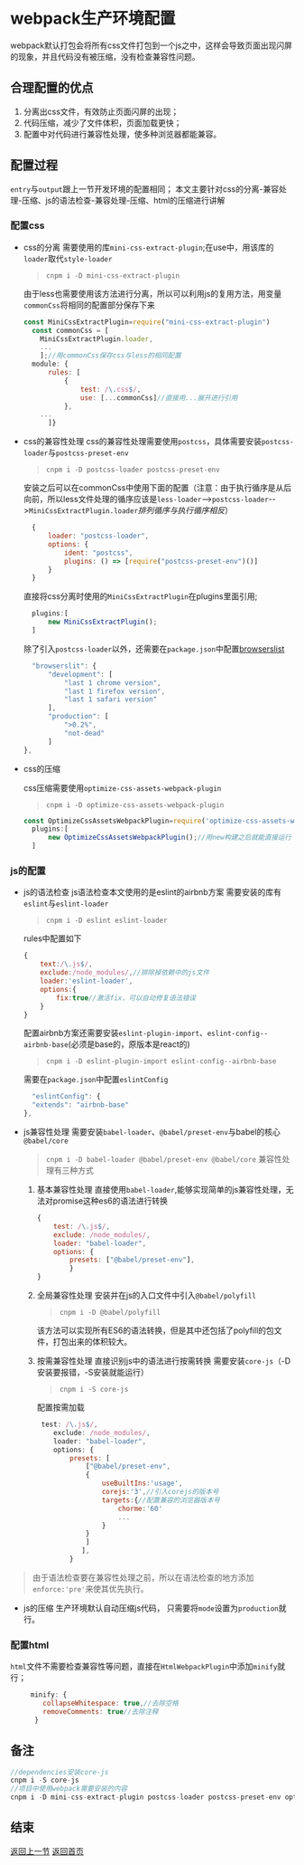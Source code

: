 # webpack生产环境配置

webpack默认打包会将所有css文件打包到一个js之中，这样会导致页面出现闪屏的现象，并且代码没有被压缩，没有检查兼容性问题。

## 合理配置的优点

1. 分离出css文件，有效防止页面闪屏的出现；
2. 代码压缩，减少了文件体积，页面加载更快；
3. 配置中对代码进行兼容性处理，使多种浏览器都能兼容。

## 配置过程

`entry`与`output`跟上一节开发环境的配置相同；
本文主要针对css的分离-兼容处理-压缩、js的语法检查-兼容处理-压缩、html的压缩进行讲解

### 配置css

- css的分离
  需要使用的库`mini-css-extract-plugin`;在use中，用该库的`loader`取代`style-loader`
  > `cnpm i -D mini-css-extract-plugin`

  由于less也需要使用该方法进行分离，所以可以利用js的复用方法，用变量`commonCss`将相同的配置部分保存下来

  ```js
  const MiniCssExtractPlugin=require("mini-css-extract-plugin")
    const commonCss = [
      MiniCssExtractPlugin.loader,
      ...
      ];//用commonCss保存css与less的相同配置
    module: {
        rules: [
            {
                test: /\.css$/,
                use: [...commonCss]//直接用...展开进行引用
            },
      ...
        ]}
  ```

- css的兼容性处理
  css的兼容性处理需要使用`postcss`，具体需要安装`postcss-loader`与`postcss-preset-env`
  > `cnpm i -D postcss-loader postcss-preset-env`

  安装之后可以在commonCss中使用下面的配置（注意：由于执行循序是从后向前，所以less文件处理的循序应该是`less-loader`-->`postcss-loader`-->`MiniCssExtractPlugin.loader`*排列循序与执行循序相反*）
  
  ```js
    {
        loader: "postcss-loader",
        options: {
            ident: "postcss",
            plugins: () => [require("postcss-preset-env")()]
        }
    }
  ```

  直接将css分离时使用的`MiniCssExtractPlugin`在plugins里面引用;

  ```js
    plugins:[
        new MiniCssExtractPlugin();
    ]
  ```

  除了引入`postcss-loader`以外，还需要在`package.json`中配置[browserslist](https://github.com/browserslist/browserslist)

  ```js
    "browserslit": {
        "development": [
            "last 1 chrome version",
            "last 1 firefox version",
            "last 1 safari version"
        ],
        "production": [
            ">0.2%",
            "not-dead"
        ]
  },
  ```

- css的压缩
  
  css压缩需要使用`optimize-css-assets-webpack-plugin`
  > `cnpm i -D optimize-css-assets-webpack-plugin`

  ```js
  const OptimizeCssAssetsWebpackPlugin=require('optimize-css-assets-webpack-plugin')
    plugins:[
        new OptimizeCssAssetsWebpackPlugin();//用new构建之后就能直接运行
    ]
  ```

### js的配置

- js的语法检查
  js语法检查本文使用的是eslint的airbnb方案
  需要安装的库有`eslint`与`eslint-loader`
  > `cnpm i -D eslint eslint-loader`
  
  rules中配置如下

  ```js
  {
      text:/\.js$/,
      exclude:/node_modules/,//排除掉依赖中的js文件
      loader:'eslint-loader',
      options:{
          fix:true//激活fix，可以自动修复语法错误
      }
  }
  ```

  配置airbnb方案还需要安装`eslint-plugin-import`、`eslint-config--airbnb-base`(必须是base的，原版本是react的)
  > `cnpm i -D eslint-plugin-import eslint-config--airbnb-base`

  需要在`package.json`中配置`eslintConfig`

  ```js
    "eslintConfig": {
    "extends": "airbnb-base"
  },
  ```

- js兼容性处理
  需要安装`babel-loader`、`@babel/preset-env`与babel的核心`@babel/core`
  > `cnpm i -D babel-loader @babel/preset-env @babel/core`
  兼容性处理有三种方式
  1. 基本兼容性处理
    直接使用`babel-loader`,能够实现简单的js兼容性处理，无法对promise这种es6的语法进行转换

     ```js
     {
         test: /\.js$/,
         exclude: /node_modules/,
         loader: "babel-loader",
         options: {
             presets: ["@babel/preset-env"],
             }
     }
     ```

  2. 全局兼容性处理
     安装并在js的入口文件中引入`@babel/polyfill`
     > `cnpm i -D @babel/polyfill`

     该方法可以实现所有ES6的语法转换，但是其中还包括了polyfill的包文件，打包出来的体积较大。

  3. 按需兼容性处理
     直接识别js中的语法进行按需转换
     需要安装`core-js`（-D安装要报错，-S安装就能运行）
     > `cnpm i -S core-js`

     配置按需加载

     ```js
      test: /\.js$/,
         exclude: /node_modules/,
         loader: "babel-loader",
         options: {
             presets: [
                 ["@babel/preset-env",
                 {
                     useBuiltIns:'usage',
                     corejs:'3',//引入corejs的版本号
                     targets:{//配置兼容的浏览器版本号
                         chorme:'60'
                         ...
                     }
                 }
                 ]
                ],
             }
     ```

> 由于语法检查要在兼容性处理之前，所以在语法检查的地方添加`enforce:'pre'`来使其优先执行。

- js的压缩
  生产环境默认自动压缩js代码，
  只需要将`mode`设置为`production`就行。

### 配置html

`html`文件不需要检查兼容性等问题，直接在`HtmlWebpackPlugin`中添加`minify`就行；

```js
     minify: {
        collapseWhitespace: true,//去除空格
        removeComments: true//去除注释
      }
```

## 备注

```js
//dependencies安装core-js
cnpm i -S core-js
//项目中使用webpack需要安装的内容
cnpm i -D mini-css-extract-plugin postcss-loader postcss-preset-env optimize-css-assets-webpack-plugin eslint eslint-loader eslint-plugin-import eslint-config--airbnb-base babel-loader @babel/preset-env @babel/core @babel/polyfill
```

## 结束

[返回上一节](../1-development/README.MD)
[返回首页](../README.MD)
